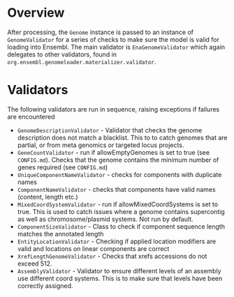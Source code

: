 Overview
========

After processing, the `Genome` instance is passed to an instance of `GenomeValidator` for a series of checks to make sure the model is valid for loading into Ensembl. The main validator is `EnaGenomeValidator` which again delegates to other validators, found in `org.ensembl.genomeloader.materializer.validator`.

Validators
==========
The following validators are run in sequence, raising exceptions if failures are encountered
* `GenomeDescriptionValidator` - Validator that checks the genome description does not match a blacklist. This to to catch genomes that are partial, or from meta genomics or targeted locus projects.
* `GeneCountValidator` - run if allowEmptyGenomes is set to true (see `CONFIG.md`). Checks that the genome contains the minimum number of genes required (see `CONFIG.md`)
* `UniqueComponentNameValidator` - checks for components with duplicate names
* `ComponentNameValidator` - checks that components have valid names (content, length etc.)
* `MixedCoordSystemValidator` - run if allowMixedCoordSystems is set to true. This is used to catch issues where a genome contains supercontig as well as chromosome/plasmid systems. Not run by default.
* `ComponentSizeValidator` - Class to check if component sequence length matches the annotated length
* `EntityLocationValidator` - Checking if applied location modifiers are valid and locations on linear components are correct
* `XrefLengthGenomeValidator` - Checks that xrefs accessions do not exceed 512.
* `AssemblyValidator` - Validator to ensure different levels of an assembly use different coord systems. This is to make sure that levels have been correctly assigned.